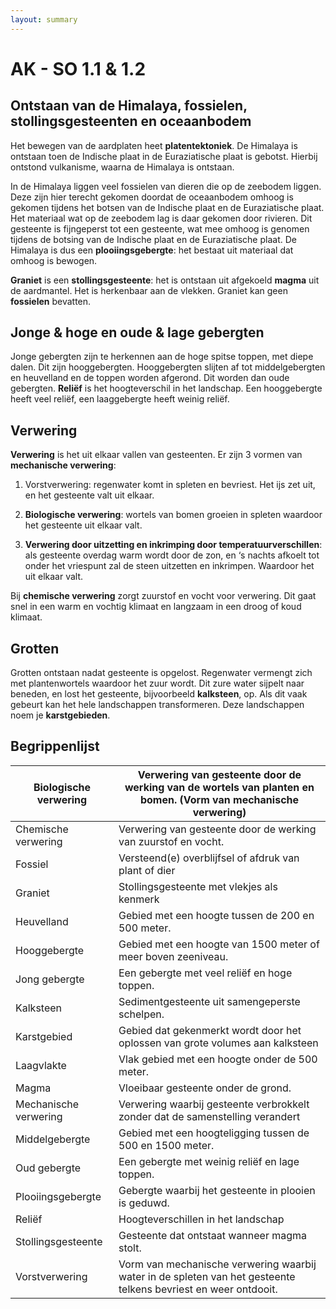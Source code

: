 ```yaml
---
layout: summary
---
```


# AK - SO 1.1 & 1.2

## Ontstaan van de Himalaya, fossielen, stollingsgesteenten en oceaanbodem

Het bewegen van de aardplaten heet **platentektoniek**. De Himalaya is ontstaan toen de Indische plaat in de Euraziatische plaat is gebotst. Hierbij ontstond vulkanisme, waarna de Himalaya is ontstaan.

In de Himalaya liggen veel fossielen van dieren die op de zeebodem liggen. Deze zijn hier terecht gekomen doordat de oceaanbodem omhoog is gekomen tijdens het botsen van de Indische plaat en de Euraziatische plaat. Het materiaal wat op de zeebodem lag is daar gekomen door rivieren. Dit gesteente is fijngeperst tot een gesteente, wat mee omhoog is genomen tijdens de botsing van de Indische plaat en de Euraziatische plaat. De Himalaya is dus een **plooiingsgebergte**: het bestaat uit materiaal dat omhoog is bewogen.

**Graniet** is een **stollingsgesteente**: het is ontstaan uit afgekoeld **magma** uit de aardmantel. Het is herkenbaar aan de vlekken. Graniet kan geen **fossielen** bevatten.

## Jonge & hoge en oude & lage gebergten

Jonge gebergten zijn te herkennen aan de hoge spitse toppen, met diepe dalen. Dit zijn hooggebergten. Hooggebergten slijten af tot middelgebergten en heuvelland en de toppen worden afgerond. Dit worden dan oude gebergten. **Reliëf** is het hoogteverschil in het landschap. Een hooggebergte heeft veel reliëf, een laaggebergte heeft weinig reliëf.

## Verwering

**Verwering** is het uit elkaar vallen van gesteenten. Er zijn 3 vormen van **mechanische verwering**:

1.  Vorstverwering: regenwater komt in spleten en bevriest. Het ijs zet uit, en het gesteente valt uit elkaar.

2.  **Biologische verwering**: wortels van bomen groeien in spleten waardoor het gesteente uit elkaar valt.

3.  **Verwering door uitzetting en inkrimping door temperatuurverschillen**: als gesteente overdag warm wordt door de zon, en ‘s nachts afkoelt tot onder het vriespunt zal de steen uitzetten en inkrimpen. Waardoor het uit elkaar valt.

Bij **chemische verwering** zorgt zuurstof en vocht voor verwering. Dit gaat snel in een warm en vochtig klimaat en langzaam in een droog of koud klimaat.

## Grotten

Grotten ontstaan nadat gesteente is opgelost. Regenwater vermengt zich met plantenwortels waardoor het zuur wordt. Dit zure water sijpelt naar beneden, en lost het gesteente, bijvoorbeeld **kalksteen**, op. Als dit vaak gebeurt kan het hele landschappen transformeren. Deze landschappen noem je **karstgebieden**.

## Begrippenlijst

| Biologische verwering | Verwering van gesteente door de werking van de wortels van planten en bomen. (Vorm van mechanische verwering) |
|----|----|
| Chemische verwering | Verwering van gesteente door de werking van zuurstof en vocht. |
| Fossiel | Versteend(e) overblijfsel of afdruk van plant of dier |
| Graniet | Stollingsgesteente met vlekjes als kenmerk |
| Heuvelland | Gebied met een hoogte tussen de 200 en 500 meter. |
| Hooggebergte | Gebied met een hoogte van 1500 meter of meer boven zeeniveau. |
| Jong gebergte | Een gebergte met veel reliëf en hoge toppen. |
| Kalksteen | Sedimentgesteente uit samengeperste schelpen. |
| Karstgebied | Gebied dat gekenmerkt wordt door het oplossen van grote volumes aan kalksteen |
| Laagvlakte | Vlak gebied met een hoogte onder de 500 meter. |
| Magma | Vloeibaar gesteente onder de grond. |
| Mechanische verwering | Verwering waarbij gesteente verbrokkelt zonder dat de samenstelling verandert |
| Middelgebergte | Gebied met een hoogteligging tussen de 500 en 1500 meter. |
| Oud gebergte | Een gebergte met weinig reliëf en lage toppen. |
| Plooiingsgebergte | Gebergte waarbij het gesteente in plooien is geduwd. |
| Reliëf | Hoogteverschillen in het landschap |
| Stollingsgesteente | Gesteente dat ontstaat wanneer magma stolt. |
| Vorstverwering | Vorm van mechanische verwering waarbij water in de spleten van het gesteente telkens bevriest en weer ontdooit. |
